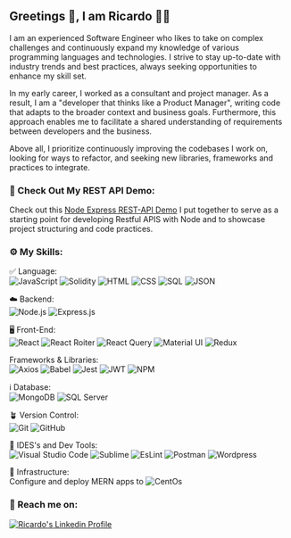 ## Greetings 👋, I am Ricardo :man_technologist:

I am an experienced Software Engineer who likes to take on complex challenges and continuously expand my knowledge of various programming languages and technologies. I strive to stay up-to-date with industry trends and best practices, always seeking opportunities to enhance my skill set.

In my early career, I worked as a consultant and project manager. As a result, I am a "developer that thinks like a  Product Manager", writing code that adapts to the broader context and business goals. Furthermore, this approach enables me to facilitate a shared understanding of requirements between developers and the business.

Above all, I prioritize continuously improving the codebases I work on, looking for ways to refactor, and seeking new libraries, frameworks and practices to integrate.

### :rocket: Check Out My REST API Demo:
Check out this [Node Express REST-API Demo](https://github.com/rodmor59/node-express-rest-api-demo) I put together to serve as a starting point for developing Restful APIS with Node and to showcase project structuring and code practices.

### :gear: My Skills: 
:white_check_mark: Language:  
    ![JavaScript](https://img.shields.io/badge/JavaScript-323330?style=for-the-badge&logo=javascript&logoColor=F7DF1E)
    ![Solidity](https://img.shields.io/badge/Solidity-e6e6e6?style=for-the-badge&logo=solidity&logoColor=black) 
    ![HTML](https://img.shields.io/badge/HTML5-E34F26?style=for-the-badge&logo=html5&logoColor=white) 
    ![CSS](https://img.shields.io/badge/CSS3-1572B6?style=for-the-badge&logo=css3&logoColor=white)
    ![SQL](https://img.shields.io/badge/PLSQL-F80000?style=for-the-badge&logo=oracle&logoColor=black)
    ![JSON](https://img.shields.io/badge/json-5E5C5C?style=for-the-badge&logo=json&logoColor=white)  
      
:cloud: Backend:  
    ![Node.js](https://img.shields.io/badge/Node%20js-339933?style=for-the-badge&logo=nodedotjs&logoColor=white) 
    ![Express.js](https://img.shields.io/badge/Express%20js-000000?style=for-the-badge&logo=express&logoColor=white)  
      
:desktop_computer: Front-End:   
    ![React](https://img.shields.io/badge/React-20232A?style=for-the-badge&logo=react&logoColor=61DAFB)
    ![React Roiter](https://img.shields.io/badge/React_Router-CA4245?style=for-the-badge&logo=react-router&logoColor=white)
    ![React Query](https://img.shields.io/badge/React_Query-FF4154?style=for-the-badge&logo=React_Query&logoColor=white)
    ![Material UI](https://img.shields.io/badge/Material%20UI-007FFF?style=for-the-badge&logo=mui&logoColor=white)
    ![Redux](https://img.shields.io/badge/Redux-593D88?style=for-the-badge&logo=redux&logoColor=white)  
      
Frameworks & Libraries:   
    ![Axios](https://img.shields.io/badge/axios-671ddf?&style=for-the-badge&logo=axios&logoColor=white)
    ![Babel](https://img.shields.io/badge/Babel-F9DC3E?style=for-the-badge&logo=babel&logoColor=white)
    ![Jest](https://img.shields.io/badge/Jest-C21325?style=for-the-badge&logo=jest&logoColor=white)
    ![JWT](https://img.shields.io/badge/JWT-000000?style=for-the-badge&logo=JSON%20web%20tokens&logoColor=white)
    ![NPM](https://img.shields.io/badge/npm-CB3837?style=for-the-badge&logo=npm&logoColor=white)  
      
:information_source: Database:  
    ![MongoDB](https://img.shields.io/badge/MongoDB-4EA94B?style=for-the-badge&logo=mongodb&logoColor=white)
    ![SQL Server](https://img.shields.io/badge/Microsoft%20SQL%20Server-CC2927?style=for-the-badge&logo=microsoft%20sql%20server&logoColor=white)    
      
:potted_plant: Version Control:  
    ![Git](https://img.shields.io/badge/GIT-E44C30?style=for-the-badge&logo=git&logoColor=white)
    ![GitHub](https://img.shields.io/badge/GitHub-100000?style=for-the-badge&logo=github&logoColor=white)  
      
:file_folder: IDES's and Dev Tools:  
    ![Visual Studio Code](https://img.shields.io/badge/VSCode-0078D4?style=for-the-badge&logo=visual%20studio%20code&logoColor=white)
    ![Sublime](https://img.shields.io/badge/sublime_text-%23575757.svg?&style=for-the-badge&logo=sublime-text&logoColor=important)
    ![EsLint](	https://img.shields.io/badge/eslint-3A33D1?style=for-the-badge&logo=eslint&logoColor=white)
    ![Postman](https://img.shields.io/badge/Postman-FF6C37?style=for-the-badge&logo=Postman&logoColor=white)
    ![Wordpress](https://img.shields.io/badge/Wordpress-21759B?style=for-the-badge&logo=wordpress&logoColor=white)
      
:office: Infrastructure:  
    Configure and deploy MERN apps to ![CentOs](https://img.shields.io/badge/Cent%20OS-262577?style=for-the-badge&logo=CentOS&logoColor=white)

        
### :iphone: Reach me on:
[![Ricardo's Linkedin Profile](https://img.shields.io/badge/LinkedIn-0077B5?style=for-the-badge&logo=linkedin&logoColor=white)](https://www.linkedin.com/in/ricartrodrig)

<!--
**rodmor59/rodmor59** is a ✨ _special_ ✨ repository because its `README.md` (this file) appears on your GitHub profile.

Here are some ideas to get you started:

- 🔭 I’m currently working on ...
- 🌱 I’m currently learning ...
- 👯 I’m looking to collaborate on ...
- 🤔 I’m looking for help with ...
- 💬 Ask me about ...
- 📫 How to reach me: ...
- 😄 Pronouns: ...
- ⚡ Fun fact: ...
-->
